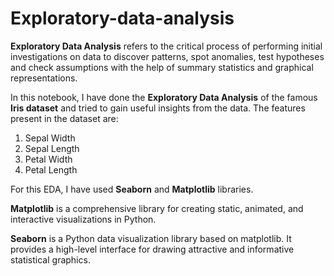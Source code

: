 # Exploratory-data-analysis
**Exploratory Data Analysis** refers to the critical process of performing initial investigations on data to discover patterns, spot anomalies, test hypotheses and check assumptions with the help of summary statistics and graphical representations.


In this notebook, I have done the **Exploratory Data Analysis** of the famous **Iris dataset** and tried to gain useful insights from the data.
The features present in the dataset are:
1. Sepal Width
2. Sepal Length
3. Petal Width
4. Petal Length

For this EDA, I have used **Seaborn** and **Matplotlib** libraries.

**Matplotlib** is a comprehensive library for creating static, animated, and interactive visualizations in Python.

**Seaborn** is a Python data visualization library based on matplotlib. It provides a high-level interface for drawing attractive and informative statistical graphics.
